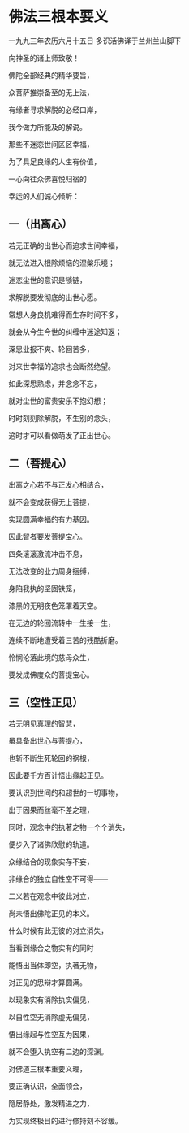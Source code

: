 # 佛法三根本要义

一九九三年农历六月十五日 多识活佛译于兰州兰山脚下

向神圣的诸上师致敬！

佛陀全部经典的精华要旨，

众菩萨推崇备至的无上法，

有缘者寻求解脱的必经口岸，

我今做力所能及的解说。 

那些不迷恋世间区区幸福，

为了具足良缘的人生有价值，

一心向往众佛喜悦归宿的

幸运的人们诚心倾听：

## 一（出离心）

若无正确的出世心而追求世间幸福，

就无法进入根除烦恼的涅槃乐境；

迷恋尘世的意识是锁链，

求解脱要发彻底的出世心愿。 

常想人身良机难得而生存时间不多，

就会从今生今世的纠缠中迷途知返；

深思业报不爽、轮回苦多，

对来世幸福的追求也会断然绝望。

如此深思熟虑，并念念不忘，

就对尘世的富贵安乐不抱幻想；

时时刻刻除解脱，不生别的念头，

这时才可以看做萌发了正出世心。

## 二（菩提心）

出离之心若不与正发心相结合，

就不会变成获得无上菩提，

实现圆满幸福的有力基因。

因此智者要发菩提宝心。

四条滚滚激流冲击不息，

无法改变的业力周身捆缚，

身陷我执的坚固铁笼，

漆黑的无明夜色笼罩着天空。

在无边的轮回流转中一生接一生，

连续不断地遭受着三苦的残酷折磨。

怜悯沦落此境的慈母众生，

要发成佛度众的菩提宝心。

## 三（空性正见）

若无明见真理的智慧，

虽具备出世心与菩提心，

也斩不断生死轮回的祸根，

因此要千方百计悟出缘起正见。 

要认识到世间的和超世的一切事物，

出于因果而丝毫不差之理，

同时，观念中的执著之物一个个消失，

便步入了诸佛欣慰的轨道。

众缘结合的现象实存不妄，

非缘合的独立自性空不可得——

二义若在观念中彼此对立，

尚未悟出佛陀正见的本义。

什么时候有此无彼的对立消失，

当看到缘合之物实有的同时

能悟出当体即空，执著无物，

对正见的思辩才算圆满。

以现象实有消除执实偏见，

以自性空无消除虚无偏见，

悟出缘起与性空互为因果，

就不会堕入执空有二边的深渊。

对佛道三根本重要义理，

要正确认识，全面领会，

隐居静处，激发精进之力，

为实现终极目的进行修持刻不容缓。
